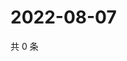 # 2022-08-07

共 0 条

<!-- BEGIN WEIBO -->
<!-- 最后更新时间 Sun Aug 07 2022 12:23:41 GMT+0800 (China Standard Time) -->

<!-- END WEIBO -->
